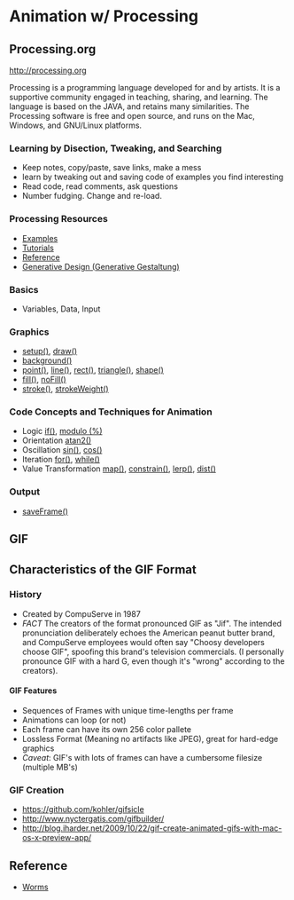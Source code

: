 # Animation w/ Processing

## Processing.org
http://processing.org

Processing is a programming language developed for and by artists. 
It is a supportive community engaged in teaching, sharing, and learning.
The language is based on the JAVA, and retains many similarities. 
The Processing software is free and open source, and runs on the Mac, Windows, and GNU/Linux platforms.

### Learning by Disection, Tweaking, and Searching
- Keep notes, copy/paste, save links, make a mess
- learn by tweaking out and saving code of examples you find interesting
- Read code, read comments, ask questions
- Number fudging. Change and re-load.

### Processing Resources
- [Examples](http://processing.org/examples/)
- [Tutorials](http://processing.org/tutorials/)
- [Reference](http://processing.org/reference/)
- [Generative Design (Generative Gestaltung)](http://www.generative-gestaltung.de/code)

### Basics
- Variables, Data, Input

### Graphics
- [setup()](http://processing.org/reference/setup_.html), [draw()](http://processing.org/reference/draw_.html) 
- [background()](http://processing.org/reference/background_.html) 
- [point()](http://processing.org/reference/point_.html), [line()](http://processing.org/reference/line_.html), [rect()](http://processing.org/reference/rect_.html), [triangle()](http://processing.org/reference/triangle_.html), [shape()](http://processing.org/reference/beginShape_.html)
- [fill()](http://processing.org/reference/fill_.html), [noFill()](http://processing.org/reference/noFill_.html)
- [stroke()](http://processing.org/reference/stroke_.html), [strokeWeight()](http://processing.org/reference/strokeWeight_.html)

### Code Concepts and Techniques for Animation
- Logic [if()](http://processing.org/reference/if.html), [modulo (%)](http://processing.org/reference/modulo.html)
- Orientation [atan2()](http://processing.org/reference/atan2_.html)
- Oscillation [sin()](http://processing.org/reference/sin_.html), [cos()](http://processing.org/reference/cos_.html)
- Iteration [for()](http://processing.org/reference/for.html), [while()](http://processing.org/reference/while.html)
- Value Transformation [map()](http://processing.org/reference/map_.html), [constrain()](http://processing.org/reference/constrain_.html), [lerp()](http://processing.org/reference/lerp_.html), [dist()](http://processing.org/reference/dist_.html)

### Output
- [saveFrame()](http://processing.org/reference/saveFrame_.html)

## GIF

## Characteristics of the GIF Format
### History
- Created by CompuServe in 1987
- *FACT* The creators of the format pronounced GIF as "Jif". The intended pronunciation deliberately echoes the American peanut butter brand, and CompuServe employees would often say "Choosy developers choose GIF", spoofing this brand's television commercials. (I personally pronounce GIF with a hard G, even though it's "wrong" according to the creators).

#### GIF Features
- Sequences of Frames with unique time-lengths per frame
- Animations can loop (or not)
- Each frame can have its own 256 color pallete
- Lossless Format (Meaning no artifacts like JPEG), great for hard-edge graphics
- *Caveat*: GIF's with lots of frames can have a cumbersome filesize (multiple MB's)

### GIF Creation
- https://github.com/kohler/gifsicle
- http://www.nyctergatis.com/gifbuilder/
- http://blog.iharder.net/2009/10/22/gif-create-animated-gifs-with-mac-os-x-preview-app/

## Reference
- [Worms](http://media.quilime.com/?p=src/processing/vector_worms/)

